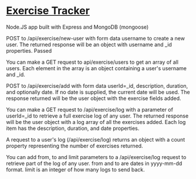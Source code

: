 # [Exercise Tracker](https://www.freecodecamp.org/learn/apis-and-microservices/apis-and-microservices-projects/exercise-tracker)

Node.JS app built with Express and MongoDB (mongoose)

POST to /api/exercise/new-user with form data username to create a new user. The returned response will be an object with username and \_id properties.
Passed

You can make a GET request to api/exercise/users to get an array of all users. Each element in the array is an object containing a user's username and \_id.

POST to /api/exercise/add with form data userId=\_id, description, duration, and optionally date. If no date is supplied, the current date will be used. The response returned will be the user object with the exercise fields added.

You can make a GET request to /api/exercise/log with a parameter of userId=\_id to retrieve a full exercise log of any user. The returned response will be the user object with a log array of all the exercises added. Each log item has the description, duration, and date properties.

A request to a user's log (/api/exercise/log) returns an object with a count property representing the number of exercises returned.

You can add from, to and limit parameters to a /api/exercise/log request to retrieve part of the log of any user. from and to are dates in yyyy-mm-dd format. limit is an integer of how many logs to send back.
